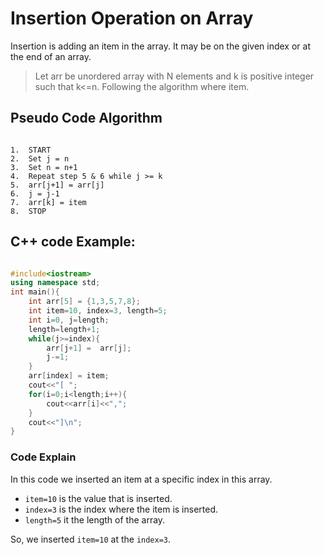 # Insertion Operation on Array

Insertion is adding an item in the array. It may be on the given index or at the end of an array.

> Let arr be unordered array with N elements and k is positive integer such that k<=n.
> Following the algorithm where item.

## Pseudo Code Algorithm

```pseudo code

1.  START
2.  Set j = n
3.  Set n = n+1
4.  Repeat step 5 & 6 while j >= k
5.  arr[j+1] = arr[j]
6.  j = j-1
7.  arr[k] = item
8.  STOP
```

## C++ code Example:

```cpp

#include<iostream>
using namespace std;
int main(){
    int arr[5] = {1,3,5,7,8};
    int item=10, index=3, length=5;
    int i=0, j=length;
    length=length+1;
    while(j>=index){
        arr[j+1] =  arr[j];
        j-=1;
    }
    arr[index] = item;
    cout<<"[ ";
    for(i=0;i<length;i++){
        cout<<arr[i]<<",";
    }
    cout<<"]\n";
}
```

### Code Explain

In this code we inserted an item at a specific index in this array.

- `item=10` is the value that is inserted.
- `index=3` is the index where the item is inserted.
- `length=5` it the length of the array.

So, we inserted `item=10` at the `index=3`.
